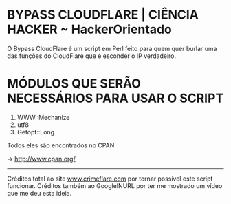 # BYPASS CLOUDFLARE | CIÊNCIA HACKER ~ HackerOrientado


O Bypass CloudFlare é um script em Perl feito para quem quer burlar uma das funções do CloudFlare que é esconder o IP verdadeiro.

# MÓDULOS QUE SERÃO NECESSÁRIOS PARA USAR O SCRIPT

1. WWW::Mechanize
2. utf8
3. Getopt::Long

Todos eles são encontrados no CPAN

-> http://www.cpan.org/

---------------

Créditos total ao site www.crimeflare.com por tornar possível este script funcionar.
Créditos também ao GoogleINURL por ter me mostrado um vídeo que me deu esta ideia.